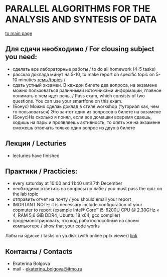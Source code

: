 
# PARALLEL ALGORITHMS FOR THE ANALYSIS AND SYNTESIS OF DATA

[to main page](../README.md)

## Для сдачи необходимо / For clousing subject you need:

- сделать все лабораторные работы / to do all homework (4-5 tasks)
- рассказ доклада минут на 5-10, to make report on specific topic on 5-10 minuties [темы/topics](https://docs.google.com/spreadsheets/d/1uOBdkOddRiE35DuMb-GxXsuAzVNqWevF4yhq8gBAufQ/edit#gid=0) / 
- сдать устный экзамен. В каждои билете два вопроса, на экзамене можно пользоваться 
  раличными источниками информации, главное понимать о чем идет речь. 
  / Pass exam, which consists of two questions. You can use your smartfone on this exam.
- (Бонус) Можно сделаь доклад в стиле workshop (туториал как, чем то пользоваться) 
  Это зачтет один из вопросов в билете на экзамене 
- (Бонус)На сколько я понял, если все домашки вовремя сдаешь, ходишь на пары и проявляешь 
  активность, то опять же на экзамене сможешь отвечать только один вопрос из двух в билете

## Лекции / Lecturies

- lecturies have finished

## Практики / Practicies:

- every saturday at 10:00 and 11:40 until 7th December
- необходимо ответить на вопросы по лабе / you must pass the quiz on the lab topic
- отправить отчет на почту / you should email your report  
- IMORTANT NOTE: it is necessary include configuration of your copmuter to report 
  (example Intel® Core™ i5-6200U CPU @ 2.30GHz × 4, RAM 5,6 GiB DDR4, Ubuntu 18 x64, gcc compiler)
- продемонстрировать, что код работоспособный на своем компьютере / show that your code works

Лабы на ядиске / tasks on ya.disk (with online pptx viewer) [link](https://yadi.sk/d/EP-iD3dPjRk2_A)

## Контакты / Contacts
- Ekaterina Bolgova
- mail - ekaterina_bolgova@itmo.ru

